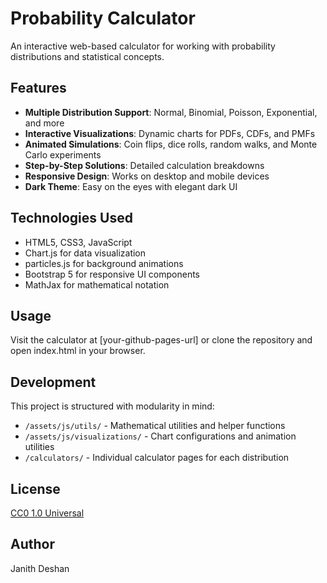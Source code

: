 # Probability Calculator

An interactive web-based calculator for working with probability distributions and statistical concepts.

## Features

- **Multiple Distribution Support**: Normal, Binomial, Poisson, Exponential, and more
- **Interactive Visualizations**: Dynamic charts for PDFs, CDFs, and PMFs
- **Animated Simulations**: Coin flips, dice rolls, random walks, and Monte Carlo experiments
- **Step-by-Step Solutions**: Detailed calculation breakdowns
- **Responsive Design**: Works on desktop and mobile devices
- **Dark Theme**: Easy on the eyes with elegant dark UI

## Technologies Used

- HTML5, CSS3, JavaScript
- Chart.js for data visualization
- particles.js for background animations
- Bootstrap 5 for responsive UI components
- MathJax for mathematical notation

## Usage

Visit the calculator at [your-github-pages-url] or clone the repository and open index.html in your browser.

## Development

This project is structured with modularity in mind:

- `/assets/js/utils/` - Mathematical utilities and helper functions
- `/assets/js/visualizations/` - Chart configurations and animation utilities
- `/calculators/` - Individual calculator pages for each distribution

## License

[CC0 1.0 Universal](LICENSE)

## Author

Janith Deshan
